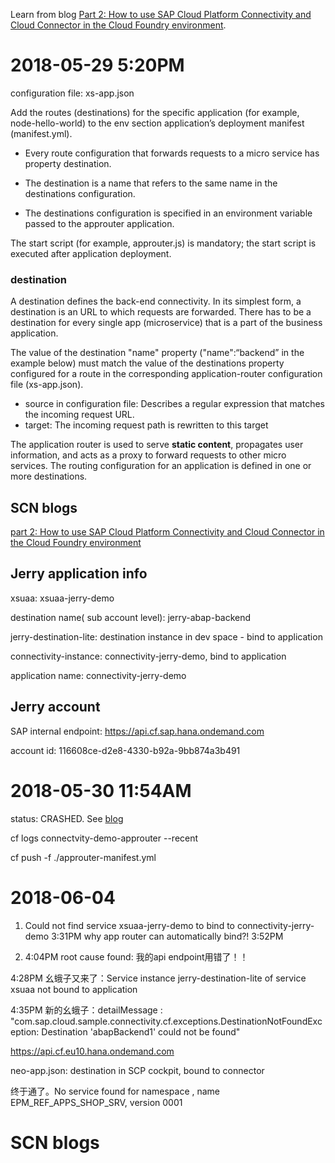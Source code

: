 Learn from blog [Part 2: How to use SAP Cloud Platform Connectivity and Cloud Connector in the Cloud Foundry environment](https://blogs.sap.com/2017/07/13/part-2-how-to-use-the-sap-cloud-platform-connectivity-and-the-cloud-connector-in-the-cloud-foundry-environment/#comment-403420).

# 2018-05-29 5:20PM

configuration file: xs-app.json

Add the routes (destinations) for the specific application (for example, node-hello-world) to the env section application’s deployment manifest (manifest.yml).

* Every route configuration that forwards requests to a micro service has property destination. 

* The destination is a name that refers to the same name in the destinations configuration. 

* The destinations configuration is specified in an environment variable passed to the approuter application.

The start script (for example, approuter.js) is mandatory; the start script is executed after application deployment.

### destination

A destination defines the back-end connectivity. In its simplest form, a destination is an URL to which requests are forwarded. There has to be a destination for every single app (microservice) that is a part of the business application.

The value of the destination "name" property ("name":“backend” in the example below) must match the value of the destinations property configured for a route in the corresponding application-router configuration file (xs-app.json).

* source in configuration file: Describes a regular expression that matches the incoming request URL.
* target: The incoming request path is rewritten to this target

The application router is used to serve **static content**, propagates user information, and acts as a proxy to forward requests to other micro services. The routing configuration for an application is defined in one or more destinations. 

## SCN blogs

[part 2: How to use SAP Cloud Platform Connectivity and Cloud Connector in the Cloud Foundry environment](https://blogs.sap.com/2017/07/13/part-2-how-to-use-the-sap-cloud-platform-connectivity-and-the-cloud-connector-in-the-cloud-foundry-environment/)

## Jerry application info

xsuaa: xsuaa-jerry-demo

destination name( sub account level): jerry-abap-backend

jerry-destination-lite: destination instance in dev space - bind to application

connectivity-instance: connectivity-jerry-demo, bind to application

application name: connectivity-jerry-demo

## Jerry account

SAP internal endpoint: https://api.cf.sap.hana.ondemand.com

account id: 116608ce-d2e8-4330-b92a-9bb874a3b491

# 2018-05-30 11:54AM

status: CRASHED. See [blog](https://docs.cloudfoundry.org/devguide/deploy-apps/troubleshoot-app-health.html#start)

cf logs connectvity-demo-approuter --recent

cf push -f ./approuter-manifest.yml

# 2018-06-04

1. Could not find service xsuaa-jerry-demo to bind to connectivity-jerry-demo 3:31PM
why app router can automatically bind?! 3:52PM

2. 4:04PM root cause found: 我的api endpoint用错了！！

4:28PM 幺蛾子又来了：Service instance jerry-destination-lite of service xsuaa not bound to application

4:35PM 新的幺蛾子：detailMessage
:
"com.sap.cloud.sample.connectivity.cf.exceptions.DestinationNotFoundException: Destination 'abapBackend1' could not be found"

https://api.cf.eu10.hana.ondemand.com

neo-app.json: destination in SCP cockpit, bound to connector 

终于通了。No service found for namespace , name EPM_REF_APPS_SHOP_SRV, version 0001


# SCN blogs

